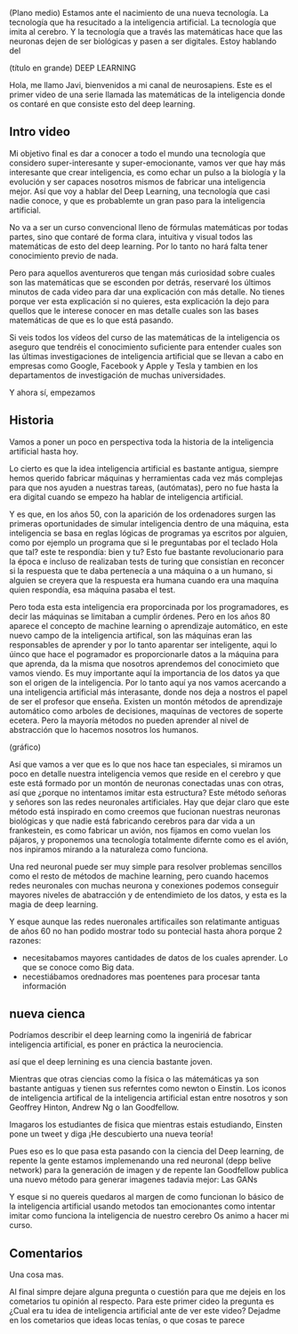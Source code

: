 (Plano medio)
Estamos ante el nacimiento de una nueva tecnología. La tecnología que ha resucitado a la inteligencia artificial. La tecnología que imita al cerebro. Y la tecnología que a través las matemáticas hace que las neuronas dejen de ser biológicas y pasen a ser digitales. Estoy hablando del

(título en grande)
DEEP LEARNING

Hola, me llamo Javi, bienvenidos a mi canal de neurosapiens. Este es el primer video de una serie llamada las matemáticas de la inteligencia donde os contaré en que consiste esto del deep learning.


Intro video
---

Mi objetivo final es dar a conocer a todo el mundo una tecnología que considero super-interesante y super-emocionante, vamos ver que hay más interesante que crear inteligencia, es como echar un pulso a la biología y la evolución y ser capaces nosotros mismos de fabricar una inteligencia mejor. Así que voy a hablar del Deep Learning, una tecnología que casi nadie conoce, y que es probablemte un gran paso para la inteligencia artificial.

No va a ser un curso convencional lleno de fórmulas matemáticas por todas partes, sino que contaré de forma clara, intuitiva y visual todos las matemáticas de esto del deep learning. Por lo tanto no hará falta tener conocimiento previo de nada.

Pero para aquellos aventureros que tengan más curiosidad sobre cuales son las matemáticas que se esconden por detrás, reservaré los últimos minutos de cada video para dar una explicación con más detalle. No tienes porque ver esta explicación si no quieres, esta explicación la dejo para quellos que le interese conocer en mas detalle cuales son las bases matemáticas de que es lo que está pasando.

Si veis todos los vídeos del curso de las matemáticas de la inteligencia os aseguro que tendréis el conocimiento suficiente para entender cuales son las últimas investigaciones de inteligencia artificial que se llevan a cabo en empresas como Google, Facebook y Apple y Tesla y tambien en los departamentos de investigación de muchas universidades.

Y ahora sí, empezamos

Historia
---

Vamos a poner un poco en perspectiva toda la historia de la inteligencia artificial hasta hoy.

Lo cierto es que la idea inteligencia artificial es bastante antigua, siempre hemos querido fabricar máquinas y herramientas cada vez más complejas para que nos ayuden a nuestras tareas, (autómatas), pero no fue hasta la era digital cuando se empezo ha hablar de inteligencia artificial.

Y es que, en los años 50, con la aparición de los ordenadores surgen las primeras oportunidades de simular inteligencia dentro de una máquina, esta inteligencia se basa en reglas lógicas de programas ya escritos por alguien, como por ejemplo un programa que si le preguntabas por el teclado Hola que tal? este te respondía: bien y tu? Esto fue bastante revolucionario para la época e incluso de realizaban tests de turing que consistían en reconcer si la respuesta que te daba pertenecía a una máquina o a un humano, si alguien se creyera que la respuesta era humana cuando era una maquína quien respondía, esa máquina pasaba el test.

Pero toda esta esta inteligencia era proporcinada por los programadores, es decir las máquinas se limitaban a cumplir órdenes. Pero en los años 80 aparece el concepto de machine learning o aprendizaje automático, en este nuevo campo de la inteligencia artifical, son las máquinas eran las responsables de aprender y por lo tanto aparentar ser inteligente, aqui lo úinco que hace el pogramador es proporcionarle datos a la máquina para que aprenda, da la misma que nosotros aprendemos del conocimieto que vamos viendo. Es muy importante aquí la importancia de los datos ya que son el origen de la inteligencia. Por lo tanto aquí ya nos vamos acercando a una inteligencia artificial más interasante, donde nos deja a nostros el papel de ser el profesor que enseña. Existen un montón métodos de aprendizaje automático como arboles de decisiones, maquínas de vectores de soperte ecetera. Pero la mayoría métodos no pueden aprender al nivel de abstracción que lo hacemos nosotros los humanos.

(gráfico)

Así que vamos a ver que es lo que nos hace tan especiales, si miramos un poco en detalle nuestra inteligencia vemos que reside en el cerebro y que este está formado por un montón de neuronas conectadas unas con otras, así que ¿porque no intentamos imitar esta estructura? Este método señoras y señores son las redes neuronales artificiales. Hay que dejar claro que este método  está inspirado en como creemos que fucionan nuestras neuronas biológicas y que nadie está fabricando cerebros para dar vida a un frankestein, es como fabricar un avión, nos fijamos en como vuelan los pájaros, y proponemos una tecnología totalmente difernte como es el avión, nos inpiramos mirando a la naturaleza como funciona.

Una red neuronal puede ser muy simple para resolver problemas sencillos como el resto de métodos de machine learning, pero cuando hacemos redes neuronales con muchas neurona y conexiones podemos conseguir mayores niveles de abatracción y de entendimieto de los datos, y esta es la magia de deep learning.

Y esque aunque las redes nueronales artificailes son relatimante antiguas de años 60 no han podido mostrar todo su pontecial hasta ahora porque 2 razones:

- necesitabamos mayores cantidades de datos de los cuales aprender. Lo que se conoce como Big data.
- necestiábamos orednadores mas poentenes para procesar tanta información

nueva cienca
---

Podríamos describir el deep learning como la ingeniriá de fabricar inteligencia artificial, es poner en práctica la neurociencia.

así que el deep lernining es una ciencia bastante joven.

Mientras que otras ciencias como la física o las mátemáticas ya son bastante antiguas y tienen sus referntes como newton o Einstin. Los iconos de inteligencia artifical de la inteligencia artificial estan entre nosotros y son Geoffrey Hinton, Andrew Ng o Ian Goodfellow.

Imagaros los estudiantes de fisica que mientras estais estudiando, Einsten pone un tweet y diga ¡He descubierto una nueva teoría!

Pues eso es lo que pasa esta pasando con la ciencia del Deep learning, de repente la gente estamos implemenando una red neuronal (depp belive network) para la generación de imagen y de repente Ian Goodfellow publica una nuevo método para generar imagenes tadavia mejor: Las GANs

Y esque si no quereis quedaros al margen de como funcionan lo básico de la inteligencia artificial usando metodos tan emocionantes como intentar imitar como funciona la inteligencia de nuestro cerebro Os animo a hacer mi curso.

 
Comentarios
---

Una cosa mas.

Al final simpre dejare alguna pregunta o cuestión para que me dejeis en los cometarios tu opinión al respecto. Para este primer cideo la pregunta es ¿Cual era tu idea de inteligencia artificial ante de ver este video? Dejadme en los cometarios que ideas locas tenías, o que cosas te parece
